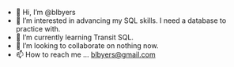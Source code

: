 - 👋 Hi, I’m @blbyers
- 👀 I’m interested in advancing my SQL skills.  I need a database to practice with.
- 🌱 I’m currently learning Transit SQL.
- 💞️ I’m looking to collaborate on nothing now.
- 📫 How to reach me ... blbyers@gmail.com

<!---
blbyers/blbyers is a ✨ special ✨ repository because its `README.md` (this file) appears on your GitHub profile.
You can click the Preview link to take a look at your changes.
--->
